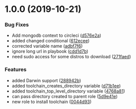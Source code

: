 # 1.0.0 (2019-10-21)


### Bug Fixes

* Add mongodb context to circleci ([d576e2a](https://github.com/mongodb-ansible-roles/ansible-role-toolchain/commit/d576e2adf9ea57d50b496827770e1ee8b6c1caa9))
* added changed conditional ([612ecee](https://github.com/mongodb-ansible-roles/ansible-role-toolchain/commit/612eceefa7b3e22a22a3597cd810461fb7bbedd5))
* corrected variable name ([adbf7f6](https://github.com/mongodb-ansible-roles/ansible-role-toolchain/commit/adbf7f671f449558c7a908ff8920c22c1543e0e4))
* ignore long url in playbook ([cdd1d7b](https://github.com/mongodb-ansible-roles/ansible-role-toolchain/commit/cdd1d7b765f2280c0a1285dce597bf2c115b5fe4))
* need sudo access for some distros to download ([271faed](https://github.com/mongodb-ansible-roles/ansible-role-toolchain/commit/271faed8a8dc16fbe6589b4aba3b998ce4e42cee))


### Features

* added Darwin support ([288942b](https://github.com/mongodb-ansible-roles/ansible-role-toolchain/commit/288942ba16c2026c012ea3c74620da0ada60ba26))
* added toolchain_creates_directory variable ([d71b1ee](https://github.com/mongodb-ansible-roles/ansible-role-toolchain/commit/d71b1eed657a3da3bf4d327bc6f3ac91ce5390d3))
* added toolchain_top_level_directory variable ([4768a81](https://github.com/mongodb-ansible-roles/ansible-role-toolchain/commit/4768a815eb2ef72c214c5fb9da8180f58376a85c))
* can pass directory created to parent role ([5d9e41e](https://github.com/mongodb-ansible-roles/ansible-role-toolchain/commit/5d9e41e95955f0b2c40df7094aa5cb25f65d7ef0))
* new role to install toolchain ([0044d93](https://github.com/mongodb-ansible-roles/ansible-role-toolchain/commit/0044d9323f7f8b568301b127531394521238d7c3))
